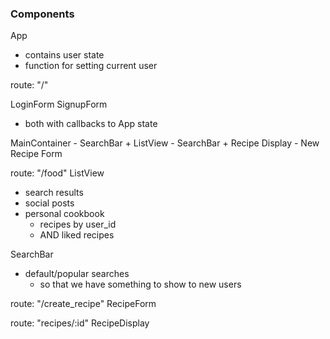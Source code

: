 ### Components

App
 - contains user state
 - function for setting current user

route: "/"

LoginForm
SignupForm
 - both with callbacks to App state

MainContainer
    - SearchBar + ListView
    - SearchBar + Recipe Display
    - New Recipe Form

route: "/food"
ListView
 - search results
 - social posts
 - personal cookbook
    - recipes by user_id
    - AND liked recipes

SearchBar
 - default/popular searches
    - so that we have something to show to new users

route: "/create_recipe"
RecipeForm

route: "recipes/:id"
RecipeDisplay

